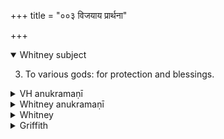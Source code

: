 +++
title = "००३ विजयाय प्रार्थना"

+++
<details open><summary>Whitney subject</summary>

3. To various gods: for protection and blessings.
</details>


<details><summary>VH anukramaṇī</summary>

विजयाय प्रार्थना।  
१-११ बृहद्दिवोऽथर्वा। १-२ अग्निः, ३-४ देवाः, ५ द्रविणोदाः, ६ देवीः, ७ सोमः, ८,११ इन्द्रः, ९ धाता, विधाता, सविता, आदित्याः. रुद्राः, अश्विनौ, १० आदित्याः, रुद्राः। त्रिष्टुप्, २ भुरिक्, १० विराड्-जगती।
</details>

<details><summary>Whitney anukramaṇī</summary>

[Bṛhaddiva Atharvan.—ekādaśakam. āgneyam: 1, 2. agnim astāut; 3, 4. devān; 5. draviṇodādiprārthanam; 6, 9, 10. vāiśvadevī; 7. sāumī; 8, 11. āindrī. trāiṣṭubham: 2. bhurij; 10. virāḍjagatī.]
</details>



<details><summary>Whitney</summary>

### Comment
Found also in Pāipp. v. (in the verse-order 1-6, 8, 9, 11, 7, 10). It is a RV. hymn, x. 128 (which has the verse-order 1, 3, 5, 4, 6, 2, 9, 8, 10), with its nine verses changed to eleven by the expansion of vs. 5 into two, and by the addition at the end of a verse which is found also in the RV. mss., but not as an acknowledged part of the text. The RV. verses, including this last, are found in their RV. order, and with unimportant variants, in TS. iv. 7. 141-4.
</details>

<details><summary>Griffith</summary>

A prayer to Agni, Indra, and other deities for victory and prosperity
</details>
